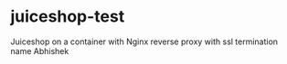 # juiceshop-test
Juiceshop on a container with Nginx reverse proxy with ssl termination
name Abhishek
